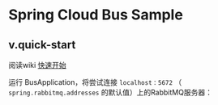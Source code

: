# Spring Cloud Bus Sample

## v.quick-start

阅读wiki [快速开始](https://github.com/wzz-code/cloud-bus-sample/wiki/Quick-Start)

运行 BusApplication，将尝试连接  `localhost：5672` （ `spring.rabbitmq.addresses` 的默认值）上的RabbitMQ服务器：

